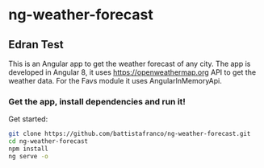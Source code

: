 # ng-weather-forecast

## Edran Test

This is an Angular app to get the weather forecast of any city.
The app is developed in Angular 8, it uses https://openweathermap.org API to get the weather data. For the Favs module it uses AngularInMemoryApi.


### Get the app, install dependencies and run it!

Get started:

```bash
git clone https://github.com/battistafranco/ng-weather-forecast.git
cd ng-weather-forecast
npm install
ng serve -o
```
